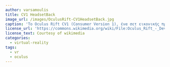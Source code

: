 ```yaml
---
author: varsamoulis
title: CV1 HeadsetBack
image_url: /images/OculusRift-CV1HeadsetBack.jpg
caption: 'Το Oculus Rift CV1 (Consumer Version 1), ένα σετ εικονικής πραγματικότητας που κατασκευάστηκε από την Oculus VR και κυκλοφόρησε το 2016'
license_url: 'https://commons.wikimedia.org/wiki/File:Oculus_Rift_-_Developer_Version_-_Back.jpg'
license_text: Courtesy of wikimedia
categories:
  - virtual-reality
tags:
  - vr
  - oculus
---
```


